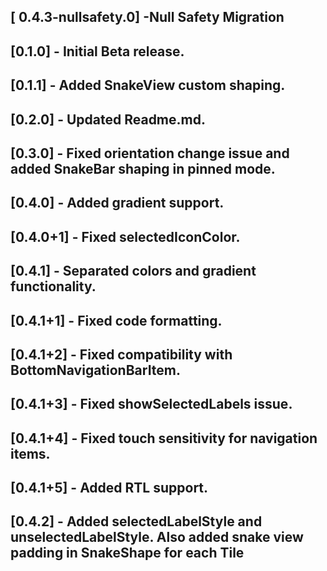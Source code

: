 ## [ 0.4.3-nullsafety.0] -Null Safety Migration

## [0.1.0] - Initial Beta release.

## [0.1.1] - Added SnakeView custom shaping.

## [0.2.0] - Updated Readme.md.

## [0.3.0] - Fixed orientation change issue and added SnakeBar shaping in pinned mode.

## [0.4.0] - Added gradient support.

## [0.4.0+1] - Fixed selectedIconColor.

## [0.4.1] - Separated colors and gradient functionality.

## [0.4.1+1] - Fixed code formatting.

## [0.4.1+2] - Fixed compatibility with BottomNavigationBarItem.

## [0.4.1+3] - Fixed showSelectedLabels issue.

## [0.4.1+4] - Fixed touch sensitivity for navigation items.

## [0.4.1+5] - Added RTL support.

## [0.4.2] - Added selectedLabelStyle and unselectedLabelStyle. Also added snake view padding in SnakeShape for each Tile